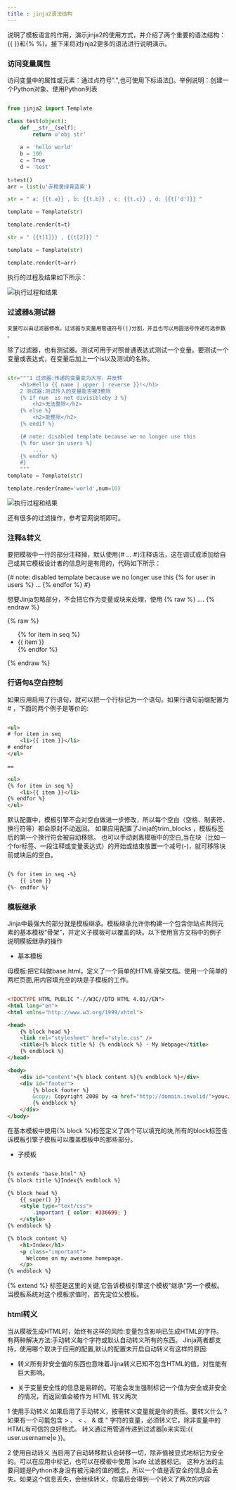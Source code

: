 ```yaml
---
title : jinja2语法结构
---
```


说明了模板语言的作用，演示jinja2的使用方式，并介绍了两个重要的语法结构：{{ }}和{% %}。接下来将对jinja2更多的语法进行说明演示。

### 访问变量属性
  
访问变量中的属性或元素：通过点符号".",也可使用下标语法[]。举例说明：创建一个Python对象、使用Python列表

~~~python

from jinja2 import Template   

class test(object):
	def __str__(self):
		return u'obj str'
	
	a = 'hello world'
	b = 100
	c = True
	d = 'test'
	
t=test()
arr = list(u'赤橙黄绿青蓝紫')

str = " a: {{t.a}} , b: {{t.b}} , c: {{t.c}} , d: {{t['d']}} "

template = Template(str)

template.render(t=t)

str = " {{t[1]}} , {{t[2]}} "

template = Template(str)

template.render(t=arr)

~~~

执行的过程及结果如下所示：

![执行过程和结果](pic/third.gif)


### 过滤器&测试器

	变量可以由过滤器修改。过滤器与变量用管道符号(|)分割，并且也可以用圆括号传递可选参数 。

除了过滤器，也有测试器。测试可用于对照普通表达式测试一个变量。要测试一个变量或表达式，在变量后加上一个is以及测试的名称。

~~~python

str="""1 过滤器:传递的变量变为大写，并反转   
    <h1>Hello {{ name | upper | reverse }}!</h1>  
    2 测试器:测试传入的变量能否被3整除 
    {% if num  is not divisibleby 3 %}  
        <h2>无法整除</h2>     
    {% else %} 
        <h2>能整除</h2> 
    {% endif %}

    {# note: disabled template because we no longer use this
    {% for user in users %}
        ...
    {% endfor %}
    #}
    """ 
template = Template(str)

template.render(name='world',num=10)
~~~

![执行过程和结果](pic/four.gif)

还有很多的过滤操作，参考官网说明即可。

### 注释&转义

要把模板中一行的部分注释掉，默认使用{# ... #}注释语法，这在调试或添加给自己或其它模板设计者的信息时是有用的，代码如下所示：

{# note: disabled template because we no longer use this
    {% for user in users %}
        ...
    {% endfor %}
#}

想要Jinja忽略部分，不会把它作为变量或块来处理，使用 {% raw %} .... {% endraw %}

{% raw %}
    <ul>
    {% for item in seq %}
        <li>{{ item }}</li>
    {% endfor %}
    </ul>
{% endraw %}


### 行语句&空白控制

如果应用启用了行语句，就可以把一个行标记为一个语句。如果行语句前缀配置为# ，下面的两个例子是等价的:

~~~html

<ul>
# for item in seq
    <li>{{ item }}</li>
# endfor
</ul>

==

<ul>
{% for item in seq %}
    <li>{{ item }}</li>
{% endfor %}
</ul>

~~~

默认配置中，模板引擎不会对空白做进一步修改，所以每个空白（空格、制表符、换行符等）都会原封不动返回。
如果应用配置了Jinja的trim_blocks ，模板标签后的第一个换行符会被自动移除。
也可以手动剥离模板中的空白,当在块（比如一个for标签、一段注释或变量表达式）的开始或结束放置一个减号(-)，就可移除块前或块后的空白。

~~~html

{% for item in seq -%}
    {{ item }}
{%- endfor %}

~~~

### 模板继承

Jinja中最强大的部分就是模板继承。模板继承允许你构建一个包含你站点共同元素的基本模板“骨架”，并定义子模板可以覆盖的块。以下使用官方文档中的例子
说明模板继承的操作

* 基本模板

母模板:把它叫做base.html，定义了一个简单的HTML骨架文档。使用一个简单的两栏页面,用内容填充空的块是子模板的工作。

~~~html

<!DOCTYPE HTML PUBLIC "-//W3C//DTD HTML 4.01//EN">
<html lang="en">
<html xmlns="http://www.w3.org/1999/xhtml">

<head>
    {% block head %}
    <link rel="stylesheet" href="style.css" />
    <title>{% block title %} {% endblock %} - My Webpage</title>
    {% endblock %}
</head>

<body>
    <div id="content">{% block content %}{% endblock %}</div>
    <div id="footer">
        {% block footer %}
        &copy; Copyright 2008 by <a href="http://domain.invalid/">you</a>.
        {% endblock %}
    </div>
</body>

~~~

在基本模板中使用{% block %}标签定义了四个可以填充的块,所有的block标签告诉模板引擎子模板可以覆盖模板中的那些部分。

* 子模板

~~~html

{% extends "base.html" %}
{% block title %}Index{% endblock %}

{% block head %}
    {{ super() }}
    <style type="text/css">
        .important { color: #336699; }
    </style>
{% endblock %}

{% block content %}
    <h1>Index</h1>
    <p class="important">
      Welcome on my awesome homepage.
    </p>
{% endblock %}

~~~
{% extend %} 标签是这里的关键,它告诉模板引擎这个模板"继承"另一个模板。当模板系统对这个模板求值时，首先定位父模板。

### html转义

当从模板生成HTML时，始终有这样的风险:变量包含影响已生成HTML的字符。有两种解决方法:手动转义每个字符或默认自动转义所有的东西。
Jinja两者都支持，使用哪个取决于应用的配置,默认的配置未开启自动转义有这样的原因:

* 转义所有非安全值的东西也意味着Jijna转义已知不包含HTML的值，对性能有巨大影响。

* 关于变量安全性的信息是易碎的。可能会发生强制标记一个值为安全或非安全的情况，而返回值会被作为 HTML 转义两次

1 使用手动转义
如果启用了手动转义，按需转义变量就是你的责任。要转义什么？如果有一个可能包含 > 、 < 、 & 或 " 字符的变量，必须转义它，除非变量中的HTML有可信的良好格式。
转义通过用管道传递到过滤器|e来实现:{{ user.username|e }}。

2  使用自动转义
当启用了自动转移默认会转移一切，除非值被显式地标记为安全的。可以在应用中标记，也可以在模板中使用 |safe 过滤器标记。
这种方法的主要问题是Python本身没有被污染的值的概念，所以一个值是否安全的信息会丢失。如果这个信息丢失，会继续转义，你最后会得到一个转义了两次的内容



